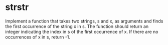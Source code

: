 # strstr
Implement a function that takes two strings, s and x, as arguments and finds the first occurrence of the string x in s. The function should return an integer indicating the index in s of the first occurrence of x. If there are no occurrences of x in s, return -1.
